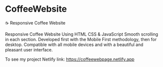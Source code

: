 # CoffeeWebsite
☕ Responsive Coffee Website

Responsive Coffee Website Using HTML CSS & JavaScript
Smooth scrolling in each section.
Developed first with the Mobile First methodology, then for desktop.
Compatible with all mobile devices and with a beautiful and pleasant user interface.

To see my project
Netlify link: https://coffeewebpage.netlify.app
